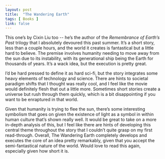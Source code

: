 ```yaml
---
layout: post
title:  "The Wandering Earth"
tags: [ Books ]
link: false
---
```


This one’s by Cixin Liu too -- he’s the author of the *Remembrance of Earth’s Past* trilogy that I absolutely devoured this past summer. It’s a short story, less than a couple hours, and the world it creates is fantastical but a little hard to believe. The premise involves humanity needing to move away from the sun due to its instability, with its generational ship being the Earth for thousands of years. It’s a wack idea, but the execution is pretty great.

I’d be hard pressed to define it as hard sci-fi, but the story integrates some heavy elements of technology and science. There are hints to societal paradigm shifts that I thought was really cool, and I feel like the movie would definitely flesh that out a little more. Sometimes short stories create a universe but rush through them quickly, which is a bit disappointing if you want to be enraptured in that world.

Given that humanity is trying to flee the sun, there’s some interesting symbolism that goes on given the existence of light as a symbol in within human culture that’s shown really well. It would be great to take on a more in-depth analysis of this, but I feel like there are hints of developing this central theme throughout the story that I couldn’t quite grasp on my first read-through. Overall, The Wandering Earth completely develops and executes the core of an idea pretty remarkably, given that you accept the semi-fantastical nature of the world. Would love to read this again, especially given how short it is.